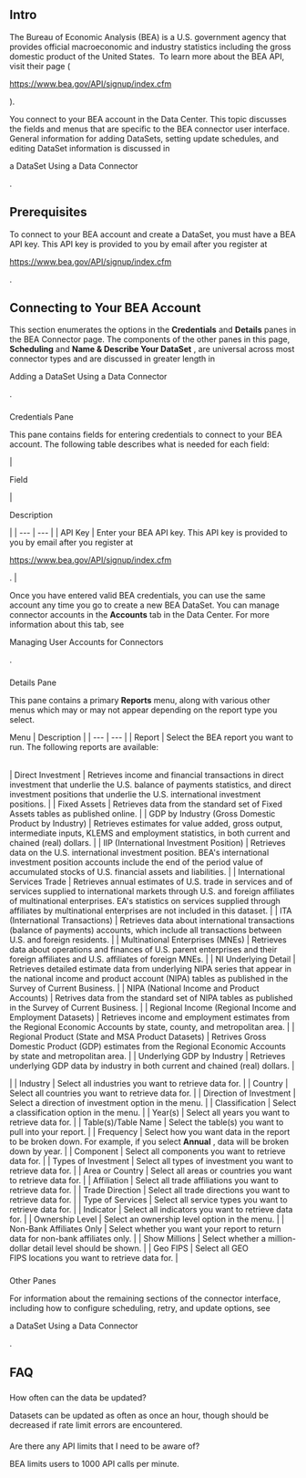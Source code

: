 

Intro
-------

The Bureau of Economic Analysis (BEA) is a U.S. government agency that provides official macroeconomic and industry statistics including the gross domestic product of the United States.  To learn more about the BEA API, visit their page (

https://www.bea.gov/API/signup/index.cfm

).


 You connect to your BEA account in the Data Center. This topic discusses the fields and menus that are specific to the BEA connector user interface. General information for adding DataSets, setting update schedules, and editing DataSet information is discussed in

a DataSet Using a Data Connector

.


 Prerequisites
---------------

To connect to your BEA account and create a DataSet, you must have a BEA API key. This API key is provided to you by email after you register at

https://www.bea.gov/API/signup/index.cfm

.


 Connecting to Your BEA Account
--------------------------------


 This section enumerates the options in the
 **Credentials**
 and
 **Details**
 panes in the BEA Connector page. The components of the other panes in this page,
 **Scheduling**
 and
 **Name & Describe Your DataSet**
 , are universal across most connector types and are discussed in greater length in

Adding a DataSet Using a Data Connector

.


###

Credentials Pane


 This pane contains fields for entering credentials to connect to your BEA account. The following table describes what is needed for each field:


|

Field

|

Description

|
| --- | --- |
|
 API Key
  |
 Enter your BEA API key. This API key is provided to you by email after you register at

https://www.bea.gov/API/signup/index.cfm

.
  |


 Once you have entered valid BEA credentials, you can use the same account any time you go to create a new BEA DataSet. You can manage connector accounts in the
 **Accounts**
 tab in the Data Center. For more information about this tab, see

Managing User Accounts for Connectors

.


###
 Details Pane

This pane contains a primary
 **Reports**
 menu, along with various other menus which may or may not appear depending on the report type you select.


 Menu
  |
 Description
  |
| --- | --- |
|
 Report
  |
 Select the BEA report you want to run. The following reports are available:


|  |  |
| --- | --- |
|
 Direct Investment
  |
 Retrieves income and financial transactions in direct investment that underlie the U.S. balance of payments statistics, and direct investment positions that underlie the U.S. international investment positions.
  |
|
 Fixed Assets
  |
 Retrieves data from the standard set of Fixed Assets tables as published online.
  |
|
 GDP by Industry (Gross Domestic Product by Industry)
  |
 Retrieves estimates for value added, gross output, intermediate inputs, KLEMS and employment statistics, in both current and chained (real) dollars.
  |
|
 IIP (International Investment Position)
  |
 Retrieves data on the U.S. international investment position. BEA's international investment position accounts include the end of the period value of accumulated stocks of U.S. financial assets and liabilities.
  |
|
 International Services Trade
  |
 Retrieves annual estimates of U.S. trade in services and of services supplied to international markets through U.S. and foreign affiliates of multinational enterprises. EA's statistics on services supplied through affiliates by multinational enterprises are not included in this dataset.
  |
|
 ITA (International Transactions)
  |
 Retrieves data about international transactions (balance of payments) accounts, which include all transactions between U.S. and foreign residents.
  |
|
 Multinational Enterprises (MNEs)
  |
 Retrieves data about operations and finances of U.S. parent enterprises and their foreign affiliates and U.S. affiliates of foreign MNEs.
  |
|
 NI Underlying Detail
  |
 Retrieves detailed estimate data from underlying NIPA series that appear in the national income and product account (NIPA) tables as published in the Survey of Current Business.
  |
|
 NIPA (National Income and Product Accounts)
  |
 Retrives data from the standard set of NIPA tables as published in the Survey of Current Business.
  |
|
 Regional Income (Regional Income and Employment Datasets)
  |
 Retrieves income and employment estimates from the Regional Economic Accounts by state, county, and metropolitan area.
  |
|
 Regional Product (State and MSA Product Datasets)
  |
 Retrives Gross Domestic Product (GDP) estimates from the Regional Economic Accounts by state and metropolitan area.
  |
|
 Underlying GDP by Industry
  |
 Retrieves underlying GDP data by industry in both current and chained (real) dollars.
  |

|
|
 Industry
  |
 Select all industries you want to retrieve data for.
  |
|
 Country
  |
 Select all countries you want to retrieve data for.
  |
|
 Direction of Investment
  |
 Select a direction of investment option in the menu.
  |
|
 Classification
  |
 Select a classification option in the menu.
  |
|
 Year(s)
  |
 Select all years you want to retrieve data for.
  |
|
 Table(s)/Table Name
  |
 Select the table(s) you want to pull into your report.
  |
|
 Frequency
  |
 Select how you want data in the report to be broken down. For example, if you select
 **Annual**
 , data will be broken down by year.
  |
|
 Component
  |
 Select all components you want to retrieve data for.
  |
|
 Types of Investment
  |
 Select all types of investment you want to retrieve data for.
  |
|
 Area or Country
  |
 Select all areas or countries you want to retrieve data for.
  |
|
 Affiliation
  |
 Select all trade affiliations you want to retrieve data for.
  |
|
 Trade Direction
  |
 Select all trade directions you want to retrieve data for.
  |
|
 Type of Services
  |
 Select all service types you want to retrieve data for.
  |
|
 Indicator
  |
 Select all indicators you want to retrieve data for.
  |
|
 Ownership Level
  |
 Select an ownership level option in the menu.
  |
|
 Non-Bank Affiliates Only
  |
 Select whether you want your report to return data for non-bank affiliates only.
  |
|
 Show Millions
  |
 Select whether a million-dollar detail level should be shown.
  |
|
 Geo FIPS
  |
 Select all GEO FIPS locations you want to retrieve data for.
  |


###
 Other Panes

For information about the remaining sections of the connector interface, including how to configure scheduling, retry, and update options, see

a DataSet Using a Data Connector

.


 FAQ
-----


#####
 How often can the data be updated?

Datasets can be updated as often as once an hour, though should be decreased if rate limit errors are encountered.

####
 Are there any API limits that I need to be aware of?

BEA limits users to 1000 API calls per minute.

